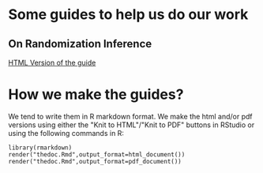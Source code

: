 # Some guides to help us do our work


## On Randomization Inference

[HTML Version of the guide](http://htmlpreview.github.io/?https://github.com/sbstusa/guides/blob/master/Randomization-Inference-primer-for-SBST.html)


# How we make the guides?

We tend to write them in R markdown format. We make the html and/or pdf versions using either the "Knit to HTML"/"Knit to PDF" buttons in RStudio or using the following commands in R:

```
library(rmarkdown)
render("thedoc.Rmd",output_format=html_document())
render("thedoc.Rmd",output_format=pdf_document())
```


